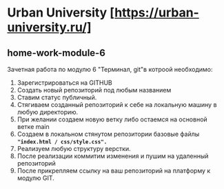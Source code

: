 # Urban University [https://urban-university.ru/]

## home-work-module-6
Зачетная работа по модулю 6 "Терминал, git"в котроой необходимо:
1. Зарегистрироваться на GITHUB
2. Создать новый репозиторий под любым названием
3. Ставим статус публичный.
4. Стягиваем созданный репозиторий к себе на локальную машину в любую директорию.
5. При желании создаем новую ветку либо остаемся на основной ветке main
6. Создаем в локальном стянутом репозитории базовые файлы  **``"index.html / css/style.css".``**
7. Реализуем любую структуру верстки.
8. После реализации коммитим изменения и пушим на удаленный репозиторий
9. После прикрепляем ссылку на ваш репозиторий на платформу к модулю GIT.

